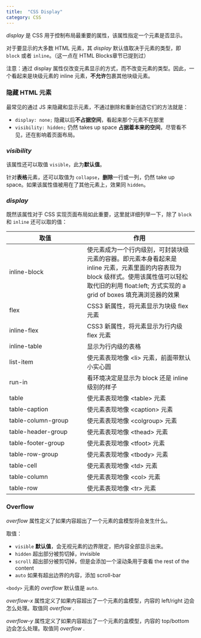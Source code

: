 ```yaml
---
title:  "CSS Display"
category: CSS
---
```

_display_ 是 CSS 用于控制布局最重要的属性，该属性指定一个元素是否显示。

对于要显示的大多数 HTML 元素，其 _display_ 默认值取决于元素的类型，即 `block` 或者 `inline`。（这一点在 HTML Blocks章节已提到过）

注意：<span class="t-blue">通过 display 属性仅改变元素显示的方式，而不改变元素的类型</span>。因此，一个看起来是块级元素的 inline 元素，**不允许**包裹其他块级元素。

### 隐藏 HTML 元素

最常见的通过 JS 来隐藏和显示元素，不通过删除和重新创造它们的方法就是：

+ `display: none;` 隐藏以后**不占据空间**，看起来那个元素不在那里
+ `visibility: hidden;` 仍然 takes up space **占据着本来的空间**，尽管看不见，还在影响着页面布局。

<!--more-->

### _visibility_

该属性还可以取值 `visible`，此为**默认值**。

针对**表格**元素，还可以取值为 `collapse`，**删除**一行或一列，仍然 take up space。如果该属性值被用在了其他元素上，效果同 `hidden`。

### _display_

既然该属性对于 CSS 实现页面布局如此重要，这里就详细列举一下，除了 `block` 和 `inline` 还可以取的值：

<table>
  <thead>
    <tr>
      <th style="width:12rem;">取值</th><th>作用</th>
    </tr>
  </thead>
  <tbody>
    <tr>
      <td>inline-block</td><td>使元素成为一个行内级别，可封装块级元素的容器。即元素本身看起来是 inline 元素，元素里面的内容表现为 block 级样式。<span class="t-blue">使用该属性值可以轻松取代旧的利用 float:left; 方式实现的 a grid of boxes 填充满浏览器的效果</span></td>
    </tr>
    <tr>
      <td>flex</td><td>CSS3 新属性，将元素显示为块级 flex 元素</td>
    </tr>
    <tr>
      <td>inline-flex</td><td>CSS3 新属性，将元素显示为行内级 flex 元素</td>
    </tr>
    <tr>
      <td>inline-table</td><td>显示为行内级的表格</td>
    </tr>
    <tr>
      <td>list-item</td><td>使元素表现地像 &lt;li&gt; 元素，前面带默认小实心圆</td>
    </tr>
    <tr>
      <td>run-in</td><td>看环境决定是显示为 block 还是 inline 级别的样子</td>
    </tr>
    <tr>
      <td>table</td><td>使元素表现地像 &lt;table&gt; 元素</td>
    </tr>
    <tr>
      <td>table-caption</td><td>使元素表现地像 &lt;caption&gt; 元素</td>
    </tr>
    <tr>
      <td>table-column-group</td><td>使元素表现地像 &lt;colgroup&gt; 元素</td>
    </tr>
    <tr>
      <td>table-header-group</td><td>使元素表现地像 &lt;thead&gt; 元素</td>
    </tr>
    <tr>
      <td>table-footer-group</td><td>使元素表现地像 &lt;tfoot&gt; 元素</td>
    </tr>
    <tr>
      <td>table-row-group</td><td>使元素表现地像 <span class="t-red">&lt;tbody&gt;</span> 元素</td>
    </tr>
    <tr>
      <td>table-cell</td><td>使元素表现地像 &lt;td&gt; 元素</td>
    </tr>
    <tr>
      <td>table-column</td><td>使元素表现地像 &lt;col&gt; 元素</td>
    </tr>
    <tr>
      <td>table-row</td><td>使元素表现地像 &lt;tr&gt; 元素</td>
    </tr>
  </tbody>
</table>

### Overflow

_overflow_ 属性定义了如果内容超出了一个元素的盒模型将会发生什么。

取值：

+ `visible` **默认值**，会无视元素的边界限定，把内容全部显示出来。
+ `hidden` 超出部分被剪切掉，invisible
+ `scroll` 超出部分被剪切掉，但是会添加一个滚动条用于查看 the rest of the content
+ `auto` 如果有超出边界的内容，添加 scroll-bar

<span class="t-blue">`<body>` 元素的 _overflow_ 默认值是 `auto`</span>.

_overflow-x_ 属性定义了如果内容超出了一个元素的盒模型，内容的 left/right 边会怎么处理。取值同 _overflow_ .

_overflow-y_ 属性定义了如果内容超出了一个元素的盒模型，内容的 top/bottom 边会怎么处理。取值同 _overflow_ .
